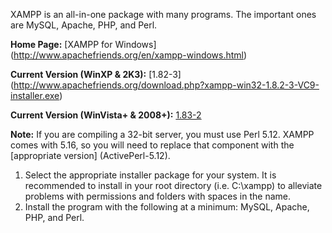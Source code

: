 XAMPP is an all-in-one package with many programs. The important ones are MySQL, Apache, PHP, and Perl.

**Home Page:** [XAMPP for Windows] (http://www.apachefriends.org/en/xampp-windows.html)

**Current Version (WinXP & 2K3):** [1.82-3] (http://www.apachefriends.org/download.php?xampp-win32-1.8.2-3-VC9-installer.exe)

**Current Version (WinVista+ & 2008+):** [1.83-2](http://www.apachefriends.org/download.php?xampp-win32-1.8.3-2-VC11-installer.exe)

**Note:** If you are compiling a 32-bit server, you must use Perl 5.12. XAMPP comes with 5.16, so you will need to replace that component with the [appropriate version] (ActivePerl-5.12).

1. Select the appropriate installer package for your system. It is recommended to install in your root directory (i.e. C:\xampp) to alleviate problems with permissions and folders with spaces in the name.
2. Install the program with the following at a minimum: MySQL, Apache, PHP, and Perl.
